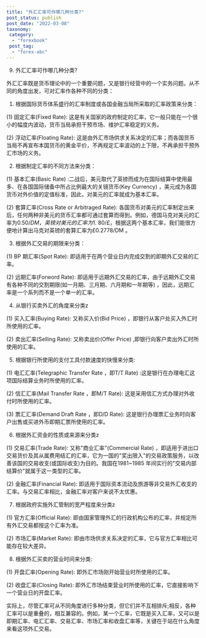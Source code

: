```yaml
---
title: "外汇汇率可作哪几种分类?"
post_status: publish
post_date: "2022-03-08"
taxonomy:
 category: 
  - "forexbook"
 post_tag: 
  - "forex-abc"
---
```


9. 外汇汇率可作哪几种分类?

外汇汇率既是货币理论中的一个重要问题，又是银行经营中的一个实务问题。从不同的角度出发，可对汇率作各种不同的分类：

1. 根据国际货币体系盛行的汇率制度或各国金融当局所采取的汇率政策来分类：

(1) 固定汇率(Fixed Rate): 这是有关国家的政府制定的汇率，它一般只能在一个很小的幅度内波动，货币当局承担干预市场、维护汇率稳定的义务。

(2) 浮动汇率(Floating Rate): 这是由外汇市场供求关系决定的汇率；而各国货币当局不再宣布本国货币的黄金平价，不再规定汇率波动的上下限，不再承担干预外汇市场的义务。

2. 根据制定汇率的不同方法来分类：

(1) 基本汇率(Basic Rate) :二战后，美元取代了英镑而成为在国际结算中使用最多、在各国国际储备中所占比例最大的关镜货币(Key Currency) ，美元成为各国货币对外价值的定值标准，因此，对美元的汇率就成为基本汇率。

(2) 套算汇率(Cross Rate or Arbitraged Rate): 各国货币对美元的汇率制定出来后，任何两种非美元的货币汇率都可通过套算而得到。例如，德国马克对美元的汇率为$0.50/DM ，英镑对美元的汇率为$1. 80/£，根据这两个基本汇率，我们能很方便地计算出马克对英镑的套算汇率为£0.2778/DM 。

3. 根据外汇交易的期限来分类：

(1) BP 期汇率(Spot Rate): 即适用于在两个营业日内完成交割的即期外汇交易的汇率。

(2) 远期汇率(Forword Rate): 即适用于远期外汇交易的汇率，由于远期外汇交易有各种不同的交割期限(如一月期、三月期、六月期和一年期等) ，因此，远期汇率是一个系列而不是一个单一的汇率。

4. 从银行买卖外汇的角度来分类z

(1) 买入汇率(Buying Rate): 又称买入价(Bid Price) ，即银行从客户处买入外汇时所使用的汇率。

(2) 卖出汇率(Selling Rate): 又称卖出价(Offer Price) ,即银行向客户卖出外汇时所使用的汇率。

5. 根据银行所使用的支付工具付款速度的快慢来分类:

(1) 电汇汇率(Telegraphic Transfer Rate ，即T/T Rate) :这是银行在办理电汇这项国际结算业务时所使用的汇率。

(2) 信汇汇率(Mail Transfer Rate ，即M/T Rate): 这是采用信汇方式办理对外收付时所使用的汇率。

(3) 票汇汇率(Demand Draft Rate ，即D/D Rate): 这是银行办理票汇业务时向客户出售或买进外币即期汇票所使用的汇率。

6. 根据外汇资金的性质或来源来分类z

(1) 交易汇率(Trade Rate): 又称"商业汇率"(Commercial Rate) ，即适用于进出口交易货价及其从属费用结汇的汇率，它为一国的"奖出限入"的交易政策服务，以改善该国的交易收支(或国际收支)为目的。我国在1981~1985 年间实行的"交易内部结算价"就属于这一类型的汇率。

(2) 金融汇率(Financial Rate): 即适用于国际资本流动及旅游等非交易外汇收支的汇率。与交易汇率相比，金融汇率对客户来说不太优惠。

7. 根据政府实施外汇管制的宽严程度来分类z

(1) 官方汇率(Official Rate): 即由国家管理外汇的行政机构公布的汇率，并规定所有外汇交易都按这个汇率为准。

(2) 市场汇率(Market Rate): 即由市场供求关系决定的汇率，它与官方汇率相比可能存在较大差异。

8. 根据外汇买卖的营业时间来分类:

(1) 开盘汇率(Opening Rate): 即外汇市场刚开始营业时所使用的汇率。

(2) 收盘汇率(Closing Rate): 即外汇市场结束营业时所使用的汇率，它直接影响下一个营业日的开盘汇率。

实际上，尽管汇率可从不同角度进行多种分类，但它们并不互相排斥;相反，各种汇率可以是重叠的，相互兼容的。例如，某一个汇率，它既是买入汇率，又可以是即期汇率、电汇汇率、交易汇率、市场汇率和收盘汇率等，关键在于站在什么角度来看这项外汇交易。

